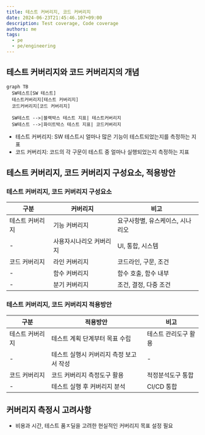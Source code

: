 ```yaml
---
title: 테스트 커버리지, 코드 커버리지
date: 2024-06-23T21:45:46.107+09:00
description: Test coverage, Code coverage
authors: me
tags: 
  - pe
  - pe/engineering
---
```


## 테스트 커버리지와 코드 커버리지의 개념

```mermaid
graph TB
  SW테스트[SW 테스트]
  테스트커버리지[테스트 커버리지]
  코드커버리지[코드 커버리지]

  SW테스트 -->|블랙박스 테스트 지표| 테스트커버리지
  SW테스트 -->|화이트박스 테스트 지표| 코드커버리지
```

- 테스트 커버리지: SW 테스트시 얼마나 많은 기능이 테스트되었는지를 측정하는 지표
- 코드 커버리지: 코드의 각 구문이 테스트 중 얼마나 실행되었는지 측정하는 지표

## 테스트 커버리지, 코드 커버리지 구성요소, 적용방안

### 테스트 커버리지, 코드 커버리지 구성요소

| 구분 | 커버리지 | 비고 |
| --- | --- | --- |
| 테스트 커버리지 | 기능 커버리지 | 요구사항별, 유스케이스, 시나리오 |
| - | 사용자시나리오 커버리지 | UI, 통합, 시스템 |
| 코드 커버리지 | 라인 커버리지 | 코드라인, 구문, 조건 |
| - | 함수 커버리지 | 함수 호출, 함수 내부 |
| - | 분기 커버리지 | 조건, 결정, 다중 조건 |

### 테스트 커버리지, 코드 커버리지 적용방안

| 구분 | 적용방안 | 비고 |
| --- | --- | --- |
| 테스트 커버리지 | 테스트 계획 단계부터 목표 수립 | 테스트 관리도구 활용 |
| - | 테스트 실행시 커버리지 측정 보고서 작성 | - |
| 코드 커버리지 | 코드 커버리지 측정도구 활용 | 적정분석도구 통합 |
| - | 테스트 실행 후 커버리지 분석 | CI/CD 통합 |

## 커버리지 측정시 고려사항

- 비용과 시간, 테스트 품ㅈ딜을 고려한 현실적인 커버리지 목표 설정 필요
